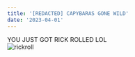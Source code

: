 ```yaml
---
title: '[REDACTED] CAPYBARAS GONE WILD'
date: '2023-04-01'
---
```


YOU JUST GOT RICK ROLLED LOL\
![rickroll](https://user-images.githubusercontent.com/89952087/230283663-97d79052-e8a1-4e7d-85b8-214b3a3f0eae.gif)
